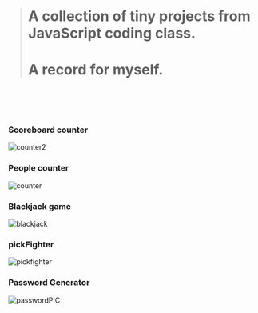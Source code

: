 
># A collection of tiny projects from JavaScript coding class.
># A record for myself.
<br>
<br>
<br>

### Scoreboard counter
![counter2](https://github.com/user-attachments/assets/7c4a2181-aeeb-4321-b0a7-42aaa6723ae8)
<br>

### People counter
![counter](https://github.com/user-attachments/assets/8cc3c159-875b-480d-873b-33da789aee05)
<br>

### Blackjack game
![blackjack](https://github.com/user-attachments/assets/fc71913f-54ea-40f7-9bd3-2565ab232639)
<br>

### pickFighter
![pickfighter](https://github.com/user-attachments/assets/a23117df-b418-452f-93ae-8e502ca179ea)
<br>

### Password Generator
![passwordPIC](https://github.com/user-attachments/assets/75552a98-80fd-470b-a28b-82354f64183a)
